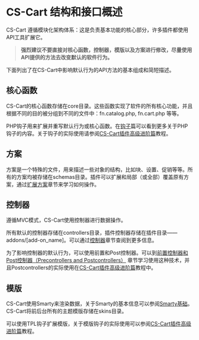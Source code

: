 CS-Cart 结构和接口概述
===================================
CS-Cart 遵循模块化架构体系：这是负责基本功能的核心部分，许多插件都使用API工具扩展它。
> __强烈建议不要直接对核心函数，控制器，模版以及方案进行修改，尽量使用API提供的方法去改变默认的软件行为。__

下面列出了在CS-Cart中影响默认行为的API方法的基本组成和简短描述。

## 核心函数
CS-Cart的核心函数存储在core目录。这些函数实现了软件的所有核心功能，并且根据不同的目的被分组到不同的文件中：fn.catalog.php, fn.cart.php 等等。

PHP钩子用来扩展并重写默认行为或核心函数。在[钩子](https://github.com/jason-wong/documents_translate/blob/master/CMS/CS-Cart-Developer-Documentation/hooks.md)篇可以看到更多关于PHP钩子的内容。关于钩子的实际使用请参阅[CS-Cart插件高级进阶篇](https://github.com/jason-wong/documents_translate/blob/master/CMS/CS-Cart-Developer-Documentation/advanced-cs-cart-add-on.md)教程。

## 方案
方案是一个特殊的文件，用来描述一些对象的结构，比如块、设置、促销等等。所有的方案均被存储在schemas目录。插件可以扩展和局部（或全部）覆盖原有方案，通过[扩展方案](https://github.com/jason-wong/documents_translate/blob/master/CMS/CS-Cart-Developer-Documentation/extend-schemes.md)章节来学习如何操作。

## 控制器
遵循MVC模式，CS-Cart使用控制器进行数据操作。

所有默认的控制器存储在controllers目录，插件控制器存储在插件目录——addons/[add-on_name]。可以通过[控制器](https://github.com/jason-wong/documents_translate/blob/master/CMS/CS-Cart-Developer-Documentation/controllers.md)章节查阅到更多信息。

为了影响控制器的默认行为，可以使用前置和Post控制器。可以到[前置控制器和Post控制器（Precontrollers and Postcontrollers）](https://github.com/jason-wong/documents_translate/blob/master/CMS/CS-Cart-Developer-Documentation/precontrollers-and-postcontrollers.md) 章节学习使用这种技术，并且Postcontrollers的实际使用在[CS-Cart插件高级进阶篇](https://github.com/jason-wong/documents_translate/blob/master/CMS/CS-Cart-Developer-Documentation/advanced-cs-cart-add-on.md)教程中。

## 模版
CS-Cart使用Smarty来渲染数据，关于Smarty的基本信息可以参阅[Smarty基础](https://github.com/jason-wong/documents_translate/blob/master/CMS/CS-Cart-Developer-Documentation/smarty-basics.md)。CS-Cart将前后台所有的主题模版存储在skins目录。

可以使用TPL钩子扩展模版，关于模版钩子的实际使用可以参阅[CS-Cart插件高级进阶篇](https://github.com/jason-wong/documents_translate/blob/master/CMS/CS-Cart-Developer-Documentation/advanced-cs-cart-add-on.md)教程。